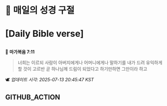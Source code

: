 # 🙏 매일의 성경 구절
# [Daily Bible verse]
##
<!-- START_BIBLE_VERSE -->
📖 **마가복음 7:11**
> 너희는 이르되 사람이 아버지에게나 어머니에게나 말하기를 내가 드려 유익하게 할 것이 고르반 곧 하나님께 드림이 되었다고 하기만하면 그만이라 하고

🕊️ _업데이트 시각: 2025-07-13 20:45:47 KST_
  <!-- END_BIBLE_VERSE -->
## GITHUB_ACTION
